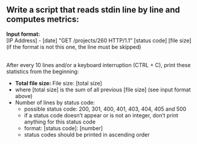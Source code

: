 <h2>Write a script that reads stdin line by line and computes metrics:</h2>

<strong>Input format:</strong><br/>
[IP Address] - [date] "GET /projects/260 HTTP/1.1" [status code] [file size]<br/>
(if the format is not this one, the line must be skipped)<br/><br/>

After every 10 lines and/or a keyboard interruption (CTRL + C), print these statistics from the beginning:
- <strong>Total file size:</strong> File size: [total size]<br/>
- where [total size] is the sum of all previous [file size] (see input format above)<br/>
- Number of lines by status code:
  * possible status code: 200, 301, 400, 401, 403, 404, 405 and 500
  * if a status code doesn’t appear or is not an integer, don’t print anything for this status code
  * format: [status code]: [number]
  * status codes should be printed in ascending order

